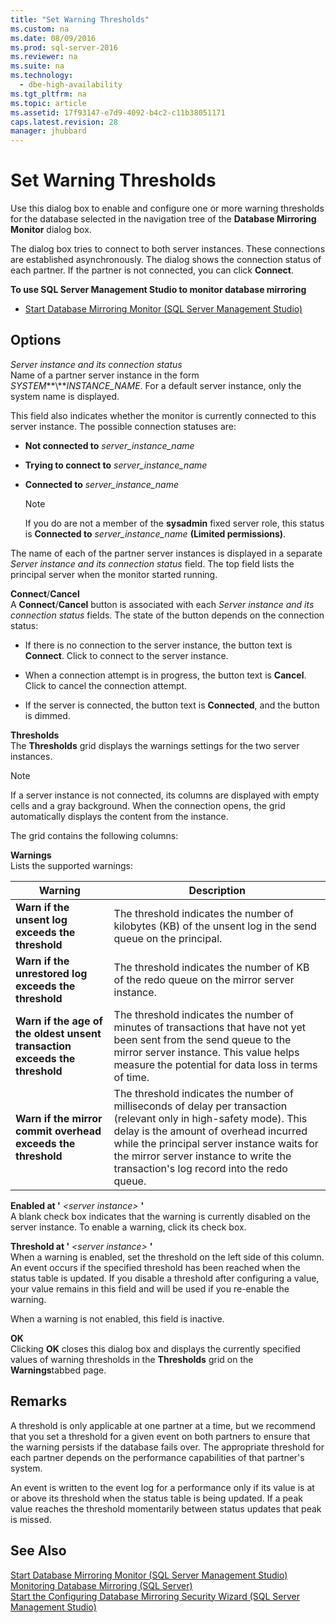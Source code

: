 ```yaml
---
title: "Set Warning Thresholds"
ms.custom: na
ms.date: 08/09/2016
ms.prod: sql-server-2016
ms.reviewer: na
ms.suite: na
ms.technology: 
  - dbe-high-availability
ms.tgt_pltfrm: na
ms.topic: article
ms.assetid: 17f93147-e7d9-4092-b4c2-c11b38051171
caps.latest.revision: 28
manager: jhubbard
---
```

# Set Warning Thresholds
Use this dialog box to enable and configure one or more warning thresholds for the database selected in the navigation tree of the **Database Mirroring Monitor** dialog box.  
  
 The dialog box tries to connect to both server instances. These connections are established asynchronously. The dialog shows the connection status of each partner. If the partner is not connected, you can click **Connect**.  
  
 **To use SQL Server Management Studio to monitor database mirroring**  
  
-   [Start Database Mirroring Monitor (SQL Server Management Studio)](../../Topics/TopicNameNotContainA/Start-Database-Mirroring-Monitor--SQL-Server-Management-Studio-.md)  
  
## Options  
 *Server instance and its connection status*  
 Name of a partner server instance in the form *SYSTEM***\\***INSTANCE_NAME*. For a default server instance, only the system name is displayed.  
  
 This field also indicates whether the monitor is currently connected to this server instance. The possible connection statuses are:  
  
-   **Not connected to**  *server_instance_name*  
  
-   **Trying to connect to**  *server_instance_name*  
  
-   **Connected to**  *server_instance_name*  
  
    > [!NOTE]  
    >  If you do are not a member of the **sysadmin** fixed server role, this status is **Connected to** *server_instance_name* **(Limited permissions)**.  
  
 The name of each of the partner server instances is displayed in a separate *Server instance and its connection status* field. The top field lists the principal server when the monitor started running.  
  
 **Connect**/**Cancel**  
 A **Connect**/**Cancel** button is associated with each *Server instance and its connection status* fields. The state of the button depends on the connection status:  
  
-   If there is no connection to the server instance, the button text is **Connect**. Click to connect to the server instance.  
  
-   When a connection attempt is in progress, the button text is **Cancel**. Click to cancel the connection attempt.  
  
-   If the server is connected, the button text is **Connected**, and the button is dimmed.  
  
 **Thresholds**  
 The **Thresholds** grid displays the warnings settings for the two server instances.  
  
> [!NOTE]  
>  If a server instance is not connected, its columns are displayed with empty cells and a gray background. When the connection opens, the grid automatically displays the content from the instance.  
  
 The grid contains the following columns:  
  
 **Warnings**  
 Lists the supported warnings:  
  
|Warning|Description|  
|-------------|-----------------|  
|**Warn if the unsent log exceeds the threshold**|The threshold indicates the number of kilobytes (KB) of the unsent log in the send queue on the principal.|  
|**Warn if the unrestored log exceeds the threshold**|The threshold indicates the number of KB of the redo queue on the mirror server instance.|  
|**Warn if the age of the oldest unsent transaction exceeds the threshold**|The threshold indicates the number of minutes of transactions that have not yet been sent from the send queue to the mirror server instance. This value helps measure the potential for data loss in terms of time.|  
|**Warn if the mirror commit overhead exceeds the threshold**|The threshold indicates the number of milliseconds of delay per transaction (relevant only in high-safety mode). This delay is the amount of overhead incurred while the principal server instance waits for the mirror server instance to write the transaction's log record into the redo queue.|  
  
 **Enabled at '** *<server instance\>* **'**  
 A blank check box indicates that the warning is currently disabled on the server instance. To enable a warning, click its check box.  
  
 **Threshold at '** *<server instance\>* **'**  
 When a warning is enabled, set the threshold on the left side of this column. An event occurs if the specified threshold has been reached when the status table is updated. If you disable a threshold after configuring a value, your value remains in this field and will be used if you re-enable the warning.  
  
 When a warning is not enabled, this field is inactive.  
  
 **OK**  
 Clicking **OK** closes this dialog box and displays the currently specified values of warning thresholds in the **Thresholds** grid on the **Warnings**tabbed page.  
  
## Remarks  
 A threshold is only applicable at one partner at a time, but we recommend that you set a threshold for a given event on both partners to ensure that the warning persists if the database fails over. The appropriate threshold for each partner depends on the performance capabilities of that partner's system.  
  
 An event is written to the event log for a performance only if its value is at or above its threshold when the status table is being updated. If a peak value reaches the threshold momentarily between status updates that peak is missed.  
  
## See Also  
 [Start Database Mirroring Monitor (SQL Server Management Studio)](../../Topics/TopicNameNotContainA/Start-Database-Mirroring-Monitor--SQL-Server-Management-Studio-.md)   
 [Monitoring Database Mirroring (SQL Server)](../../Topics/TopicNameNotContainA/Monitoring-Database-Mirroring--SQL-Server-.md)   
 [Start the Configuring Database Mirroring Security Wizard (SQL Server Management Studio)](../../Topics/TopicNameNotContainA/Start-the-Configuring-Database-Mirroring-Security-Wizard--SQL-Server-Management-Studio-.md)
